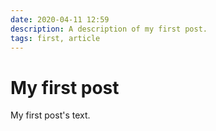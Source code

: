 ```yaml
---
date: 2020-04-11 12:59
description: A description of my first post.
tags: first, article
---
```

# My first post

My first post's text.